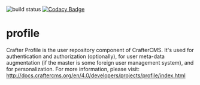 ![build status](https://travis-ci.org/craftercms/profile.svg?branch=develop)
[![Codacy Badge](https://app.codacy.com/project/badge/Grade/a989244a4b644e93a4c2c6addc1c8ac0)](https://www.codacy.com/gh/craftercms/profile/dashboard?utm_source=github.com&amp;utm_medium=referral&amp;utm_content=craftercms/profile&amp;utm_campaign=Badge_Grade)

profile
=======

Crafter Profile is the user repository component of CrafterCMS. It's used for authentication and authorization (optionally), for user meta-data augmentation (if the master is some foreign user management system), and for personalization. For more information, please visit: http://docs.craftercms.org/en/4.0/developers/projects/profile/index.html
